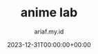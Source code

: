 ---
title: "anime lab"
date: 2023-12-31T00:00:00+00:00
author: ariaf.my.id
layout: repo_post
permalink: /blog/anime_lab
repo:
  preview: https://raw.githubusercontent.com/ariafatah0711/dicoding_3/refs/heads/main/preview.png
  demo: https://ariaf.my.id/dicoding_3/dist/
  source: https://github.com/ariafatah0711/dicoding_3
  desc:  >
    Proyek ini merupakan hasil dari kelas <b>Belajar Fundamental Front-End Web Development</b> di Dicoding. <br>
    Aplikasi ini dikembangkan menggunakan <b>JavaScript</b> dengan standar <b>ES6</b>, memanfaatkan <b>Webpack</b> sebagai module bundler, serta menerapkan konsep <b>AJAX</b> untuk mengambil dan menampilkan data dari API secara dinamis. <br>
    Fitur utama mencakup pencarian anime, manga, dan karakter, riwayat pencarian untuk kemudahan akses kembali, serta pengelolaan data menggunakan penyimpanan sesi untuk meningkatkan performa aplikasi. <br>
    Dengan struktur halaman yang terorganisir dan <b>pengalaman pengguna yang dioptimalkan</b>, proyek ini menunjukkan pemahaman mendalam tentang fundamental pengembangan front-end modern.
  tags: [JavaScript, ES6, Webpack, AJAX, API]
tags: [web, repo, dicoding]
---